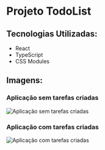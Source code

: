 # Projeto TodoList


## Tecnologias Utilizadas:
- React
- TypeScript
- CSS Modules 


## Imagens:

### Aplicação sem tarefas criadas

![Aplicação sem tarefas criadas](https://github.com/santanavanessa/todo/assets/48105425/ef91dbde-1429-48d0-af7d-bb6840761071)

### Aplicação com tarefas criadas
![Aplicação com tarefas criadas](https://github.com/santanavanessa/todo/assets/48105425/14715fb7-e043-4241-bb4d-dce959600b84)
